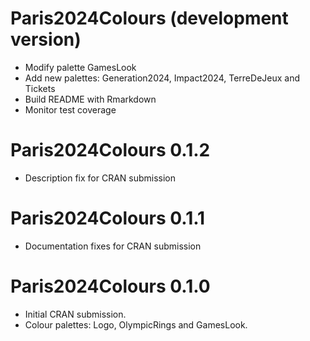 # Paris2024Colours (development version)

* Modify palette GamesLook
* Add new palettes: Generation2024, Impact2024, TerreDeJeux and Tickets
* Build README with Rmarkdown
* Monitor test coverage

# Paris2024Colours 0.1.2

* Description fix for CRAN submission

# Paris2024Colours 0.1.1

* Documentation fixes for CRAN submission

# Paris2024Colours 0.1.0

* Initial CRAN submission.
* Colour palettes: Logo, OlympicRings and GamesLook.
